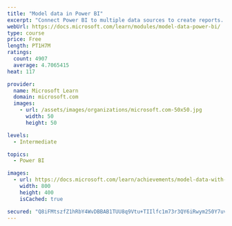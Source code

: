 ```yaml
---
title: "Model data in Power BI"
excerpt: "Connect Power BI to multiple data sources to create reports. Define the relationship between your data sources."
webUrl: https://docs.microsoft.com/learn/modules/model-data-power-bi/
type: course
price: Free
length: PT1H7M
ratings:
  count: 4907
  average: 4.7065415
heat: 117

provider:
  name: Microsoft Learn
  domain: microsoft.com
  images:
    - url: /assets/images/organizations/microsoft.com-50x50.jpg
      width: 50
      height: 50

levels:
  - Intermediate

topics:
  - Power BI

images:
  - url: https://docs.microsoft.com/learn/achievements/model-data-with-power-bi-desktop-social.png
    width: 800
    height: 400
    isCached: true

secured: "Q8iFMtszfZ1hRbY4WvDBBAB1TUU8q9Vtu+TIIlfc1m73r3QY6iRwym250Y7uv+etKcOTei8d/Tlgd94XroOI1AyrtH0GDQtvsWNCNM0Qq0ugK3GlEy2vLVuoZDrZtTBGbotuz5n1DtYZseXUKDSRg55si3yQdj3Ngsqnk3EfdBX93F/IujNLURBvKBfXB+XkwdV12rAlPTpsg8y2z3ykP2n3ukXJYAh48MSb1h/o8GomsXGzkoCwyC3O0cGmUFtzmiapWpmXZcmACxjDILVNhqppU/5ayPjHiD+UGgWXlzfIld6sVAcJKbRSwf5aH3DG9a9qOpRlFySxWOEjFVFw9Ka/qhnRZQIKxixhjQWVMdOIA5RVyXZVkTx20Hv+gEfYtVIQuLKdjcCOKSrHrdgiH8JBsPPqVeAEcbllh4vH9lE=;gpdjGTDO1twidxK5vaP9TA=="
---
```


